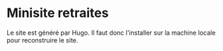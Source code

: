 # Minisite retraites

Le site est généré par Hugo. Il faut donc l'installer sur la machine locale pour reconstruire le site.


